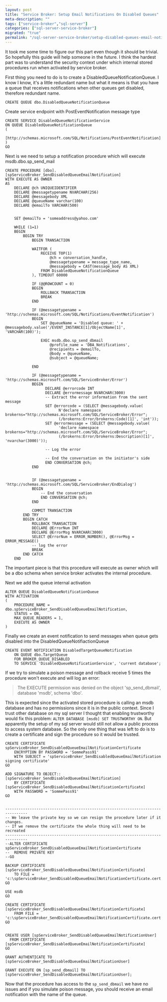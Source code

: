 ```yaml
---
layout: post
title: "Service Broker: Setup Email Notifications On Disabled Queues"
meta-description: ""
tags: ["service-broker","sql-server"]
categories: ["sql-server-service-broker"]
migrated: "true"
permalink: "/sql-server-service-broker/setup-disabled-queues-email-notification/"
---
```

It took me some time to figure our this part even though it should be trivial. So hopefully this guide will help someone in the future. I think the hardest part was to understand the security context under which internal stored procedures run when activated by service broker.

First thing you need to do is to create a DisabledQueueNotificationQueue. I know I know, it's a little redundant name but what it means is that you have a queue that receives notifications when other queues get disabled, therefore redundant name.


    CREATE QUEUE dbo.DisabledQueueNotificationQueue

Create service endpoint with PostEventNotification message type

    CREATE SERVICE DisabledQueueNotificationService
    ON QUEUE DisabledQueueNotificationQueue
    (
    	[http://schemas.microsoft.com/SQL/Notifications/PostEventNotification]
    )
    GO

Next is we need to setup a notification procedure which will execute msdb.dbo.sp_send_mail

    CREATE PROCEDURE [dbo].[spServiceBroker_SendDisabledQueueEmailNotification]
    WITH EXECUTE AS OWNER
    AS
    	DECLARE @ch UNIQUEIDENTIFIER
    	DECLARE @messagetypename NVARCHAR(256)
    	DECLARE	@messagebody XML
    	DECLARE @queueName varchar(100)
    	DECLARE @emailTo VARCHAR(500)
    	
    	
    	SET @emailTo = 'someaddress@yahoo.com'
    
    	WHILE (1=1)
    	BEGIN
    		BEGIN TRY
    			BEGIN TRANSACTION
    
    			WAITFOR (
    				RECEIVE TOP(1)
    					@ch = conversation_handle,
    					@messagetypename = message_type_name,
    					@messagebody = CAST(message_body AS XML)
    				FROM DisabledQueueNotificationQueue
    			), TIMEOUT 60000
    
    			IF (@@ROWCOUNT = 0)
    			BEGIN
    				ROLLBACK TRANSACTION
    				BREAK
    			END
    
    			IF (@messagetypename = 'http://schemas.microsoft.com/SQL/Notifications/EventNotification')
    			BEGIN
    				SET @queueName = 'Disabled queue: ' + @messagebody.value('/EVENT_INSTANCE[1]/ObjectName[1]', 'VARCHAR(100)');
    				
    				EXEC msdb.dbo.sp_send_dbmail 
    					@profile_name = 'DBA_Notifications',
    					@recipients = @emailTo,
    					@body = @queueName,
    					@subject = @queueName;
    				
    			END
    			
    			IF (@messagetypename = 'http://schemas.microsoft.com/SQL/ServiceBroker/Error')
                BEGIN
    				  DECLARE @errorcode INT
    				  DECLARE @errormessage NVARCHAR(3000)
                      -- Extract the error information from the sent message
                      SET @errorcode = (SELECT @messagebody.value(
                            N'declare namespace brokerns="http://schemas.microsoft.com/SQL/ServiceBroker/Error"; 
                            (/brokerns:Error/brokerns:Code)[1]', 'int'));
                      SET @errormessage = (SELECT @messagebody.value(
                            'declare namespace brokerns="http://schemas.microsoft.com/SQL/ServiceBroker/Error";
                            (/brokerns:Error/brokerns:Description)[1]', 'nvarchar(3000)'));
    
                      -- Log the error
    
                      -- End the conversation on the initiator's side
                      END CONVERSATION @ch;
                END
    
    
    			IF (@messagetypename = 'http://schemas.microsoft.com/SQL/ServiceBroker/EndDialog')
    			BEGIN
    				-- End the conversation
    				END CONVERSATION @ch;
    			END
    
    			COMMIT TRANSACTION
    		END TRY
    		BEGIN CATCH
    			ROLLBACK TRANSACTION
    			DECLARE @ErrorNum INT
    			DECLARE @ErrorMsg NVARCHAR(3000)
    			SELECT @ErrorNum = ERROR_NUMBER(), @ErrorMsg = ERROR_MESSAGE()
    			-- log the error
    			BREAK
    		END CATCH
    	END

The important piece is that this procedure will execute as owner which will be a dbo schema when service broker activates the internal procedure.

Next we add the queue internal activation

    ALTER QUEUE DisabledQueueNotificationQueue
    WITH ACTIVATION 
    (
    	PROCEDURE_NAME = dbo.spServiceBroker_SendDisabledQueueEmailNotification,
    	STATUS = ON,
    	MAX_QUEUE_READERS = 1,
    	EXECUTE AS OWNER
    )

Finally we create an event notification to send messages when queue gets disabled into the DisabledQueueNotifiactionQueue

    CREATE EVENT NOTIFICATION DisabledTargetQueueNotification
        ON QUEUE dbo.TargetQueue
        FOR BROKER_QUEUE_DISABLED
        TO SERVICE 'DisabledQueueNotificationService', 'current database';

If we try to simulate a poison message and rollback receive 5 times the procedure won't execute and will log an error: 

> The EXECUTE permission was denied on
> the object 'sp_send_dbmail', database
> 'msdb', schema 'dbo'.

This is expected since the activated stored procedure is calling an msdb database and has no permissions since it is in the public context. Since I trust other database on my sql server I thought that enabling trustworthy would fix this problem: `ALTER DATABASE [msdb] SET TRUSTWORTHY ON`. But apparently the setup of my sql server would still not allow a public process to access system database. So the only one thing that was left to do is to create a certificate and sign the procedure so it would be trusted.

    CREATE CERTIFICATE spServiceBroker_SendDisabledQueueEmailNotificationCertificate
    	ENCRYPTION BY PASSWORD = 'SommePass91'
    	WITH SUBJECT = 'spServiceBroker_SendDisabledQueueEmailNotification signing certificate'
    GO
    
    ADD SIGNATURE TO OBJECT::[spServiceBroker_SendDisabledQueueEmailNotification]
    	BY CERTIFICATE [spServiceBroker_SendDisabledQueueEmailNotificationCertificate]
    	WITH PASSWORD = 'SommePass91'
    GO
    
    
    --------------------------------------------------------------------------------
    -- We leave the private key so we can resign the procedure later if it changes.
    -- If we remove the certificate the whole thing will need to be recreated
    --------------------------------------------------------------------------------
    --ALTER CERTIFICATE spServiceBroker_SendDisabledQueueEmailNotificationCertificate
    --	REMOVE PRIVATE KEY
    --GO
    
    BACKUP CERTIFICATE [spServiceBroker_SendDisabledQueueEmailNotificationCertificate]
    	TO FILE = 'c:\spServiceBroker_SendDisabledQueueEmailNotificationCertificate.cert'
    GO
    
    USE msdb
    GO
    
    CREATE CERTIFICATE [spServiceBroker_SendDisabledQueueEmailNotificationCertificate]
    	FROM FILE = 'c:\spServiceBroker_SendDisabledQueueEmailNotificationCertificate.cert'
    GO
    
    
    CREATE USER [spServiceBroker_SendDisabledQueueEmailNotificationUser]
      FROM CERTIFICATE [spServiceBroker_SendDisabledQueueEmailNotificationCertificate]
    GO
    
    GRANT AUTHENTICATE TO [spServiceBroker_SendDisabledQueueEmailNotificationUser]
    
    GRANT EXECUTE ON [sp_send_dbmail] TO [spServiceBroker_SendDisabledQueueEmailNotificationUser];

Now that the procedure has access to the `sp_send_dbmail` we have no issues and if you simulate poison message, you should receive an email notification with the name of the queue.